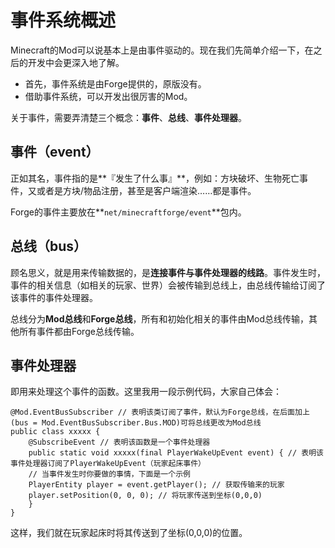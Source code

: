 # 事件系统概述

Minecraft的Mod可以说基本上是由事件驱动的。现在我们先简单介绍一下，在之后的开发中会更深入地了解。

* 首先，事件系统是由Forge提供的，原版没有。
* 借助事件系统，可以开发出很厉害的Mod。

关于事件，需要弄清楚三个概念：**事件**、**总线**、**事件处理器**。

## 事件（event）

正如其名，事件指的是**『发生了什么事』**，例如：方块破坏、生物死亡事件，又或者是方块/物品注册，甚至是客户端渲染……都是事件。

Forge的事件主要放在**`net/minecraftforge/event`**包内。

## 总线（bus）

顾名思义，就是用来传输数据的，是**连接事件与事件处理器的线路**。事件发生时，事件的相关信息（如相关的玩家、世界）会被传输到总线上，由总线传输给订阅了该事件的事件处理器。

总线分为**Mod总线**和**Forge总线**，所有和初始化相关的事件由Mod总线传输，其他所有事件都由Forge总线传输。

## 事件处理器

即用来处理这个事件的函数。这里我用一段示例代码，大家自己体会：
```
@Mod.EventBusSubscriber // 表明该类订阅了事件，默认为Forge总线，在后面加上(bus = Mod.EventBusSubscriber.Bus.MOD)可将总线更改为Mod总线
public class xxxxx {
	@SubscribeEvent // 表明该函数是一个事件处理器
	public static void xxxxx(final PlayerWakeUpEvent event) { // 表明该事件处理器订阅了PlayerWakeUpEvent（玩家起床事件）
	// 当事件发生时你要做的事情，下面是一个示例
	PlayerEntity player = event.getPlayer(); // 获取传输来的玩家
	player.setPosition(0, 0, 0); // 将玩家传送到坐标(0,0,0)
	}
}
```
这样，我们就在玩家起床时将其传送到了坐标(0,0,0)的位置。